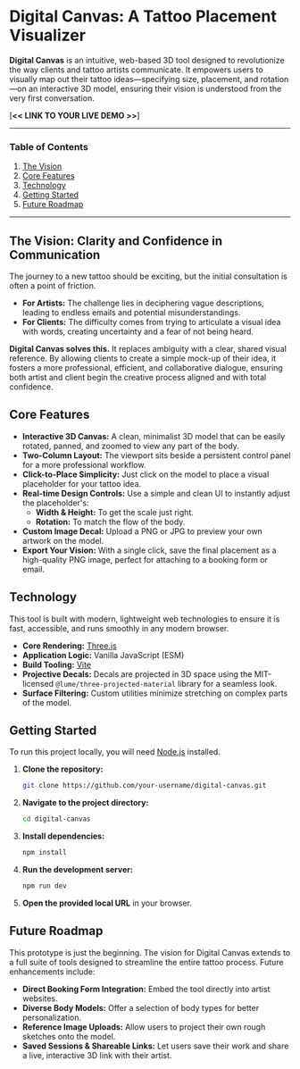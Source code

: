 # Digital Canvas: A Tattoo Placement Visualizer

**Digital Canvas** is an intuitive, web-based 3D tool designed to revolutionize the way clients and tattoo artists communicate. It empowers users to visually map out their tattoo ideas—specifying size, placement, and rotation—on an interactive 3D model, ensuring their vision is understood from the very first conversation.

[**<< LINK TO YOUR LIVE DEMO >>**]

---

### Table of Contents

1.  [The Vision](#the-vision)
2.  [Core Features](#core-features)
3.  [Technology](#technology)
4.  [Getting Started](#getting-started)
5.  [Future Roadmap](#future-roadmap)

---

## The Vision: Clarity and Confidence in Communication

The journey to a new tattoo should be exciting, but the initial consultation is often a point of friction.

- **For Artists:** The challenge lies in deciphering vague descriptions, leading to endless emails and potential misunderstandings.
- **For Clients:** The difficulty comes from trying to articulate a visual idea with words, creating uncertainty and a fear of not being heard.

**Digital Canvas solves this.** It replaces ambiguity with a clear, shared visual reference. By allowing clients to create a simple mock-up of their idea, it fosters a more professional, efficient, and collaborative dialogue, ensuring both artist and client begin the creative process aligned and with total confidence.

## Core Features

- **Interactive 3D Canvas:** A clean, minimalist 3D model that can be easily rotated, panned, and zoomed to view any part of the body.
- **Two-Column Layout:** The viewport sits beside a persistent control panel for a more professional workflow.
- **Click-to-Place Simplicity:** Just click on the model to place a visual placeholder for your tattoo idea.
- **Real-time Design Controls:** Use a simple and clean UI to instantly adjust the placeholder's:
  - **Width & Height:** To get the scale just right.
  - **Rotation:** To match the flow of the body.
- **Custom Image Decal:** Upload a PNG or JPG to preview your own artwork on the model.
- **Export Your Vision:** With a single click, save the final placement as a high-quality PNG image, perfect for attaching to a booking form or email.

## Technology

This tool is built with modern, lightweight web technologies to ensure it is fast, accessible, and runs smoothly in any modern browser.

- **Core Rendering:** [Three.js](https://threejs.org/)
- **Application Logic:** Vanilla JavaScript (ESM)
- **Build Tooling:** [Vite](https://vitejs.dev/)
- **Projective Decals:** Decals are projected in 3D space using the MIT-licensed `@lume/three-projected-material` library for a seamless look.
- **Surface Filtering:** Custom utilities minimize stretching on complex parts of the model.

## Getting Started

To run this project locally, you will need [Node.js](https://nodejs.org/) installed.

1.  **Clone the repository:**

    ```bash
    git clone https://github.com/your-username/digital-canvas.git
    ```

2.  **Navigate to the project directory:**

    ```bash
    cd digital-canvas
    ```

3.  **Install dependencies:**

    ```bash
    npm install
    ```

4.  **Run the development server:**

    ```bash
    npm run dev
    ```

5.  **Open the provided local URL** in your browser.

## Future Roadmap

This prototype is just the beginning. The vision for Digital Canvas extends to a full suite of tools designed to streamline the entire tattoo process. Future enhancements include:

- **Direct Booking Form Integration:** Embed the tool directly into artist websites.
- **Diverse Body Models:** Offer a selection of body types for better personalization.
- **Reference Image Uploads:** Allow users to project their own rough sketches onto the model.
- **Saved Sessions & Shareable Links:** Let users save their work and share a live, interactive 3D link with their artist.
